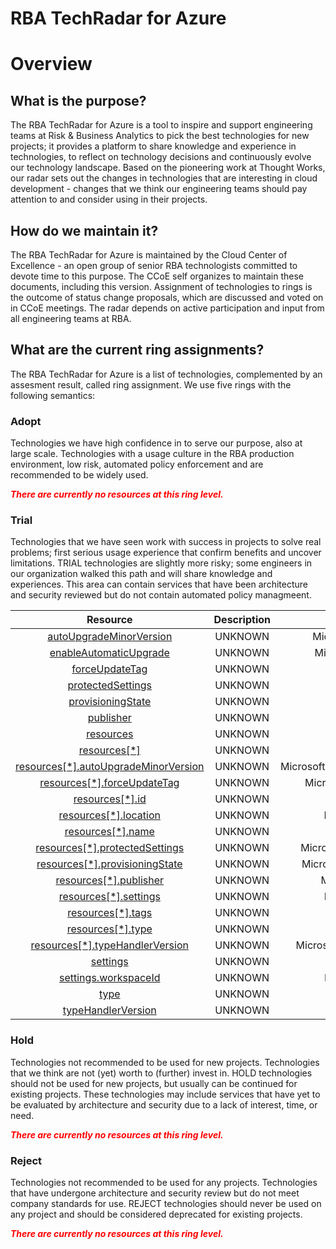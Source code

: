 
RBA TechRadar for Azure
=======================

# Overview

## What is the purpose?


The RBA TechRadar for Azure is a tool to inspire and support engineering teams at Risk & Business Analytics to pick the best technologies for new projects; it provides a platform to share knowledge and experience in technologies, to reflect on technology decisions and continuously evolve our technology landscape.  Based on the pioneering work at Thought Works, our radar sets out the changes in technologies that are interesting in cloud development - changes that we think our engineering teams should pay attention to and consider using in their projects.
## How do we maintain it?


The RBA TechRadar for Azure is maintained by the Cloud Center of Excellence - an open group of senior RBA technologists committed to devote time to this purpose.  The CCoE self organizes to maintain these documents, including this version.  Assignment of technologies to rings is the outcome of status change proposals, which are discussed and voted on in CCoE meetings.  The radar depends on active participation and input from all engineering teams at RBA.
## What are the current ring assignments?


The RBA TechRadar for Azure is a list of technologies, complemented by an assesment result, called ring assignment.  We use five rings with the following semantics:
### Adopt


Technologies we have high confidence in to serve our purpose, also at large scale.  Technologies with a usage culture in the RBA production environment, low risk, automated policy enforcement and are recommended to be widely used.  
  
***<font color="red"> There are currently no resources at this ring level. </font>***
### Trial


Technologies that we have seen work with success in projects to solve real problems;  first serious usage experience that confirm benefits and uncover limitations.  TRIAL technologies are slightly more risky; some engineers in our organization walked this path and will share knowledge and experiences.  This area can contain services that have been architecture and security reviewed but do not contain automated policy managmeent.  

|Resource|Description|Path|Status|
| :---: | :---: | :---: | :---: |
|[autoUpgradeMinorVersion](https://github.com/openrba/python-azure-techradar/blob/master/Microsoft.Compute/virtualMachines/extensions/autoUpgradeMinorVersion)|UNKNOWN|Microsoft.Compute/virtualMachines/extensions/autoUpgradeMinorVersion|TRIAL|
|[enableAutomaticUpgrade](https://github.com/openrba/python-azure-techradar/blob/master/Microsoft.Compute/virtualMachines/extensions/enableAutomaticUpgrade)|UNKNOWN|Microsoft.Compute/virtualMachines/extensions/enableAutomaticUpgrade|TRIAL|
|[forceUpdateTag](https://github.com/openrba/python-azure-techradar/blob/master/Microsoft.Compute/virtualMachines/extensions/forceUpdateTag)|UNKNOWN|Microsoft.Compute/virtualMachines/extensions/forceUpdateTag|TRIAL|
|[protectedSettings](https://github.com/openrba/python-azure-techradar/blob/master/Microsoft.Compute/virtualMachines/extensions/protectedSettings)|UNKNOWN|Microsoft.Compute/virtualMachines/extensions/protectedSettings|TRIAL|
|[provisioningState](https://github.com/openrba/python-azure-techradar/blob/master/Microsoft.Compute/virtualMachines/extensions/provisioningState)|UNKNOWN|Microsoft.Compute/virtualMachines/extensions/provisioningState|TRIAL|
|[publisher](https://github.com/openrba/python-azure-techradar/blob/master/Microsoft.Compute/virtualMachines/extensions/publisher)|UNKNOWN|Microsoft.Compute/virtualMachines/extensions/publisher|TRIAL|
|[resources](https://github.com/openrba/python-azure-techradar/blob/master/Microsoft.Compute/virtualMachines/extensions/resources)|UNKNOWN|Microsoft.Compute/virtualMachines/extensions/resources|TRIAL|
|[resources[*]](https://github.com/openrba/python-azure-techradar/blob/master/Microsoft.Compute/virtualMachines/extensions/resources[*])|UNKNOWN|Microsoft.Compute/virtualMachines/extensions/resources[*]|TRIAL|
|[resources[*].autoUpgradeMinorVersion](https://github.com/openrba/python-azure-techradar/blob/master/Microsoft.Compute/virtualMachines/extensions/resources[*].autoUpgradeMinorVersion)|UNKNOWN|Microsoft.Compute/virtualMachines/extensions/resources[*].autoUpgradeMinorVersion|TRIAL|
|[resources[*].forceUpdateTag](https://github.com/openrba/python-azure-techradar/blob/master/Microsoft.Compute/virtualMachines/extensions/resources[*].forceUpdateTag)|UNKNOWN|Microsoft.Compute/virtualMachines/extensions/resources[*].forceUpdateTag|TRIAL|
|[resources[*].id](https://github.com/openrba/python-azure-techradar/blob/master/Microsoft.Compute/virtualMachines/extensions/resources[*].id)|UNKNOWN|Microsoft.Compute/virtualMachines/extensions/resources[*].id|TRIAL|
|[resources[*].location](https://github.com/openrba/python-azure-techradar/blob/master/Microsoft.Compute/virtualMachines/extensions/resources[*].location)|UNKNOWN|Microsoft.Compute/virtualMachines/extensions/resources[*].location|TRIAL|
|[resources[*].name](https://github.com/openrba/python-azure-techradar/blob/master/Microsoft.Compute/virtualMachines/extensions/resources[*].name)|UNKNOWN|Microsoft.Compute/virtualMachines/extensions/resources[*].name|TRIAL|
|[resources[*].protectedSettings](https://github.com/openrba/python-azure-techradar/blob/master/Microsoft.Compute/virtualMachines/extensions/resources[*].protectedSettings)|UNKNOWN|Microsoft.Compute/virtualMachines/extensions/resources[*].protectedSettings|TRIAL|
|[resources[*].provisioningState](https://github.com/openrba/python-azure-techradar/blob/master/Microsoft.Compute/virtualMachines/extensions/resources[*].provisioningState)|UNKNOWN|Microsoft.Compute/virtualMachines/extensions/resources[*].provisioningState|TRIAL|
|[resources[*].publisher](https://github.com/openrba/python-azure-techradar/blob/master/Microsoft.Compute/virtualMachines/extensions/resources[*].publisher)|UNKNOWN|Microsoft.Compute/virtualMachines/extensions/resources[*].publisher|TRIAL|
|[resources[*].settings](https://github.com/openrba/python-azure-techradar/blob/master/Microsoft.Compute/virtualMachines/extensions/resources[*].settings)|UNKNOWN|Microsoft.Compute/virtualMachines/extensions/resources[*].settings|TRIAL|
|[resources[*].tags](https://github.com/openrba/python-azure-techradar/blob/master/Microsoft.Compute/virtualMachines/extensions/resources[*].tags)|UNKNOWN|Microsoft.Compute/virtualMachines/extensions/resources[*].tags|TRIAL|
|[resources[*].type](https://github.com/openrba/python-azure-techradar/blob/master/Microsoft.Compute/virtualMachines/extensions/resources[*].type)|UNKNOWN|Microsoft.Compute/virtualMachines/extensions/resources[*].type|TRIAL|
|[resources[*].typeHandlerVersion](https://github.com/openrba/python-azure-techradar/blob/master/Microsoft.Compute/virtualMachines/extensions/resources[*].typeHandlerVersion)|UNKNOWN|Microsoft.Compute/virtualMachines/extensions/resources[*].typeHandlerVersion|TRIAL|
|[settings](https://github.com/openrba/python-azure-techradar/blob/master/Microsoft.Compute/virtualMachines/extensions/settings)|UNKNOWN|Microsoft.Compute/virtualMachines/extensions/settings|TRIAL|
|[settings.workspaceId](https://github.com/openrba/python-azure-techradar/blob/master/Microsoft.Compute/virtualMachines/extensions/settings.workspaceId)|UNKNOWN|Microsoft.Compute/virtualMachines/extensions/settings.workspaceId|TRIAL|
|[type](https://github.com/openrba/python-azure-techradar/blob/master/Microsoft.Compute/virtualMachines/extensions/type)|UNKNOWN|Microsoft.Compute/virtualMachines/extensions/type|TRIAL|
|[typeHandlerVersion](https://github.com/openrba/python-azure-techradar/blob/master/Microsoft.Compute/virtualMachines/extensions/typeHandlerVersion)|UNKNOWN|Microsoft.Compute/virtualMachines/extensions/typeHandlerVersion|TRIAL|

### Hold


Technologies not recommended to be used for new projects. Technologies that we think are not (yet) worth to (further) invest in.  HOLD technologies should not be used for new projects, but usually can be continued for existing projects.  These technologies may include services that have yet to be evaluated by architecture and security due to a lack of interest, time, or need.  
  
***<font color="red"> There are currently no resources at this ring level. </font>***
### Reject


Technologies not recommended to be used for any projects. Technologies that have undergone architecture and security review but do not meet company standards for use.  REJECT technologies should never be used on any project and should be considered deprecated for existing projects.  
  
***<font color="red"> There are currently no resources at this ring level. </font>***